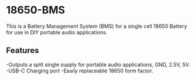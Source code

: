 # 18650-BMS
This is a Battery Management System (BMS) for a single cell 18650 Battery for use in DIY portable audio applications. 

## Features
  -Outputs a split single supply for portable audio applications, GND, 2.5V, 5V. 
  -USB-C Charging port
  -Easily replaceable 18650 form factor. 
  
  
